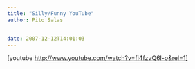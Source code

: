 ```yaml
---
title: "Silly/Funny YouTube"
author: Pito Salas


date: 2007-12-12T14:01:03
---
```




[youtube http://www.youtube.com/watch?v=fi4fzvQ6I-o&rel=1]


